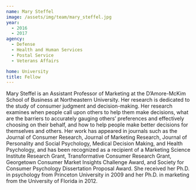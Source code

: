 ```yaml
---
name: Mary Steffel
image: /assets/img/team/mary_steffel.jpg
year: 
  - 2016
  - 2017
agency:
  - Defense
  - Health and Human Services
  - Postal Service
  - Veterans Affairs

home: University
title: Fellow 
---
```


Mary Steffel is an Assistant Professor of Marketing at the D’Amore-McKim School of Business at Northeastern University. Her research is dedicated to the study of consumer judgment and decision-making. Her research examines when people call upon others to help them make decisions, what are the barriers to accurately gauging others’ preferences and effectively choosing on their behalf, and how to help people make better decisions for themselves and others. Her work has appeared in journals such as the Journal of Consumer Research, Journal of Marketing Research, Journal of Personality and Social Psychology, Medical Decision Making, and Health Psychology, and has been recognized as a recipient of a Marketing Science Institute Research Grant, Transformative Consumer Research Grant, Georgetown Consumer Market Insights Challenge Award, and Society for Consumer Psychology Dissertation Proposal Award. She received her Ph.D. in psychology from Princeton University in 2009 and her Ph.D. in marketing from the University of Florida in 2012.
